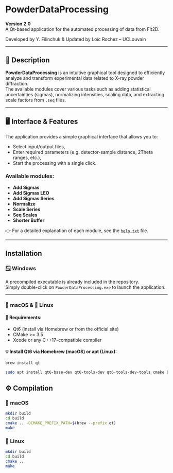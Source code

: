 # PowderDataProcessing

**Version 2.0**  
A Qt-based application for the automated processing of data from Fit2D.

Developed by Y. Filinchuk & Updated by Loïc Rochez – UCLouvain

---

## 🧪 Description

**PowderDataProcessing** is an intuitive graphical tool designed to efficiently analyze and transform experimental data related to X-ray powder diffraction.  
The available modules cover various tasks such as adding statistical uncertainties (sigmas), normalizing intensities, scaling data, and extracting scale factors from `.seq` files.

---

## 🖥️ Interface & Features

The application provides a simple graphical interface that allows you to:
- Select input/output files,
- Enter required parameters (e.g. detector-sample distance, 2Theta ranges, etc.),
- Start the processing with a single click.

### Available modules:
- **Add Sigmas**
- **Add Sigmas LEO**
- **Add Sigmas Series**
- **Normalize**
- **Scale Series**
- **Seq Scales**
- **Shorter Buffer**

👉 For a detailed explanation of each module, see the [`help.txt`](./help.txt) file.

---

## Installation

### 🪟 Windows

A precompiled executable is already included in the repository.  
Simply double-click on `PowderDataProcessing.exe` to launch the application.

---

### 🍏 macOS & 🐧 Linux

#### 🔧 Requirements:
- Qt6 (install via Homebrew or from the official site)
- CMake >= 3.5
- Xcode or any C++17-compatible compiler

#### 💡 Install Qt6 via Homebrew (macOS) or apt (Linux):
```bash
brew install qt
```

```bash
sudo apt install qt6-base-dev qt6-tools-dev qt6-tools-dev-tools cmake build-essential
```
## ⚙️ Compilation
### 🍏 macOS
```bash
mkdir build
cd build
cmake .. -DCMAKE_PREFIX_PATH=$(brew --prefix qt)
make
```

### 🐧 Linux
```bash
mkdir build
cd build
cmake ..
make
```
